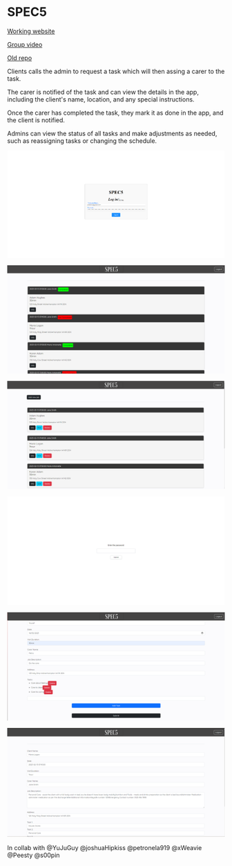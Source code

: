 # SPEC5

[Working website](http://drbom.net)

[Group video](https://youtu.be/E7IjRqM01IM)

[Old repo](https://github.com/bomxacalaka/collab_ws)


Clients calls the admin to request a task which will then assing a carer to the task.

The carer is notified of the task and can view the details in the app, including the client's name, location, and any special instructions.

Once the carer has completed the task, they mark it as done in the app, and the client is notified.

Admins can view the status of all tasks and make adjustments as needed, such as reassigning tasks or changing the schedule.


![alt text](https://github.com/bomxacalaka/SPEC5/blob/master/specpics/login.png?raw=true)

![alt text](https://github.com/bomxacalaka/SPEC5/blob/master/specpics/home.png?raw=true)

![alt text](https://github.com/bomxacalaka/SPEC5/blob/master/specpics/adminhome.png?raw=true)

![alt text](https://github.com/bomxacalaka/SPEC5/blob/master/specpics/adminlogin.png?raw=true)

![alt text](https://github.com/bomxacalaka/SPEC5/blob/master/specpics/add.png?raw=true)

![alt text](https://github.com/bomxacalaka/SPEC5/blob/master/specpics/edit.png?raw=true)


In collab with @YuJuGuy @joshuaHipkiss @petronela919 @xWeavie @Peesty @s00pin
